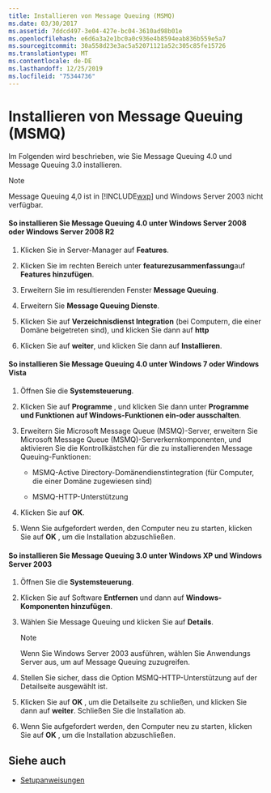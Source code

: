 ```yaml
---
title: Installieren von Message Queuing (MSMQ)
ms.date: 03/30/2017
ms.assetid: 7ddcd497-3e04-427e-bc04-3610ad98b01e
ms.openlocfilehash: e6d6a3a2e1bc0a0c936e4b8594eab836b559e5a7
ms.sourcegitcommit: 30a558d23e3ac5a52071121a52c305c85fe15726
ms.translationtype: MT
ms.contentlocale: de-DE
ms.lasthandoff: 12/25/2019
ms.locfileid: "75344736"
---
```

# <a name="installing-message-queuing-msmq"></a>Installieren von Message Queuing (MSMQ)
Im Folgenden wird beschrieben, wie Sie Message Queuing 4.0 und Message Queuing 3.0 installieren.  
  
> [!NOTE]
> Message Queuing 4,0 ist in [!INCLUDE[wxp](../../../../includes/wxp-md.md)] und Windows Server 2003 nicht verfügbar.  
  
#### <a name="to-install-message-queuing-40-on-windows-server-2008-or-windows-server-2008-r2"></a>So installieren Sie Message Queuing 4.0 unter Windows Server 2008 oder Windows Server 2008 R2  
  
1. Klicken Sie in Server-Manager auf **Features**.  
  
2. Klicken Sie im rechten Bereich unter **featurezusammenfassung**auf **Features hinzufügen**.  
  
3. Erweitern Sie im resultierenden Fenster **Message Queuing**.  
  
4. Erweitern Sie **Message Queuing Dienste**.  
  
5. Klicken Sie auf **Verzeichnisdienst Integration** (bei Computern, die einer Domäne beigetreten sind), und klicken Sie dann auf **http**  
  
6. Klicken Sie auf **weiter**, und klicken Sie dann auf **Installieren**.  
  
#### <a name="to-install-message-queuing-40-on-windows-7-or-windows-vista"></a>So installieren Sie Message Queuing 4.0 unter Windows 7 oder Windows Vista  
  
1. Öffnen Sie die **Systemsteuerung**.  
  
2. Klicken Sie auf **Programme** , und klicken Sie dann unter **Programme und Funktionen** **auf Windows-Funktionen ein-oder ausschalten**.  
  
3. Erweitern Sie Microsoft Message Queue (MSMQ)-Server, erweitern Sie Microsoft Message Queue (MSMQ)-Serverkernkomponenten, und aktivieren Sie die Kontrollkästchen für die zu installierenden Message Queuing-Funktionen:  
  
    - MSMQ-Active Directory-Domänendienstintegration (für Computer, die einer Domäne zugewiesen sind)  
  
    - MSMQ-HTTP-Unterstützung  
  
4. Klicken Sie auf **OK**.  
  
5. Wenn Sie aufgefordert werden, den Computer neu zu starten, klicken Sie auf **OK** , um die Installation abzuschließen.  
  
#### <a name="to-install-message-queuing-30-on-windows-xp-and-windows-server-2003"></a>So installieren Sie Message Queuing 3.0 unter Windows XP und Windows Server 2003  
  
1. Öffnen Sie die **Systemsteuerung**.  
  
2. Klicken Sie auf Software **Entfernen** und dann auf **Windows-Komponenten hinzufügen**.  
  
3. Wählen Sie Message Queuing und klicken Sie auf **Details**.  
  
    > [!NOTE]
    > Wenn Sie Windows Server 2003 ausführen, wählen Sie Anwendungs Server aus, um auf Message Queuing zuzugreifen.  
  
4. Stellen Sie sicher, dass die Option MSMQ-HTTP-Unterstützung auf der Detailseite ausgewählt ist.  
  
5. Klicken Sie auf **OK** , um die Detailseite zu schließen, und klicken Sie dann auf **weiter**. Schließen Sie die Installation ab.  
  
6. Wenn Sie aufgefordert werden, den Computer neu zu starten, klicken Sie auf **OK** , um die Installation abzuschließen.  
  
## <a name="see-also"></a>Siehe auch

- [Setupanweisungen](../../../../docs/framework/wcf/samples/set-up-instructions.md)
